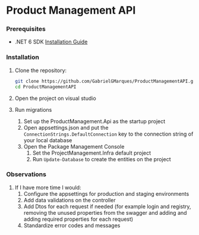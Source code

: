 # Product Management API

### Prerequisites

- .NET 6 SDK [Installation Guide](https://dotnet.microsoft.com/download/dotnet/6.0)

### Installation

1. Clone the repository:

   ```bash
   git clone https://github.com/GabrielGMarques/ProductManagementAPI.git
   cd ProductManagementAPI

2. Open the project on visual studio
 
3. Run migrations
   1. Set up the ProductManagement.Api as the startup project
   2. Open appsettings.json and put the ``ConnectionStrings.DefaultConnection`` key to the connection string of your local database
   3. Open the Package Management Console
      1. Set the ProjectManagement.Infra default project
      2. Run ```Update-Database``` to create the entities on the project


### Observations
1. If I have more time I would:
	1. Configure the appsettings for production and staging environments
	2. Add data validations on the controller
	3. Add Dtos for each request if needed (for example login and registry, removing the unused properties from the swagger and adding and adding required properties for each request)
	4. Standardize error codes and messages